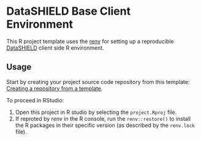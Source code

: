 # DataSHIELD Base Client Environment

This R project template uses the [renv](https://rstudio.github.io/renv/) for setting up a reproducible [DataSHIELD](https://datashield.org/) client side R environment.

## Usage

Start by creating your project source code repository from this template: [Creating a repository from a template](https://docs.github.com/en/repositories/creating-and-managing-repositories/creating-a-repository-from-a-template).

To proceed in RStudio:

1. Open this project in R studio by selecting the `project.Rproj` file.
2. If reproted by *renv* in the R console, run the `renv::restore()` to install the R packages in their specific version (as described by the `renv.lock` file).

